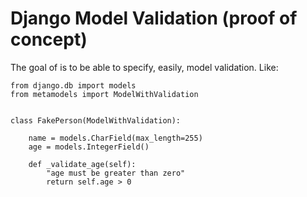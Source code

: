 Django Model Validation (proof of concept)
==========================================


The goal of is to be able to specify, easily,
model validation. Like:

    from django.db import models
    from metamodels import ModelWithValidation


    class FakePerson(ModelWithValidation):

        name = models.CharField(max_length=255)
        age = models.IntegerField()
        
        def _validate_age(self):
            "age must be greater than zero"
            return self.age > 0


